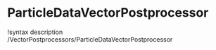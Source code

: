# ParticleDataVectorPostprocessor

!syntax description /VectorPostprocessors/ParticleDataVectorPostprocessor
